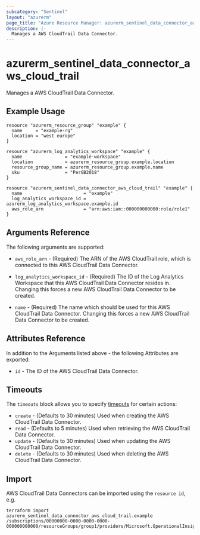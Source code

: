 ```yaml
---
subcategory: "Sentinel"
layout: "azurerm"
page_title: "Azure Resource Manager: azurerm_sentinel_data_connector_aws_cloud_trail"
description: |-
  Manages a AWS CloudTrail Data Connector.
---
```


# azurerm_sentinel_data_connector_aws_cloud_trail

Manages a AWS CloudTrail Data Connector.

## Example Usage

```hcl
resource "azurerm_resource_group" "example" {
  name     = "example-rg"
  location = "west europe"
}

resource "azurerm_log_analytics_workspace" "example" {
  name                = "example-workspace"
  location            = azurerm_resource_group.example.location
  resource_group_name = azurerm_resource_group.example.name
  sku                 = "PerGB2018"
}

resource "azurerm_sentinel_data_connector_aws_cloud_trail" "example" {
  name                       = "example"
  log_analytics_workspace_id = azurerm_log_analytics_workspace.example.id
  aws_role_arn               = "arn:aws:iam::000000000000:role/role1"
}
```

## Arguments Reference

The following arguments are supported:

- `aws_role_arn` - (Required) The ARN of the AWS CloudTrail role, which is connected to this AWS CloudTrail Data Connector.

- `log_analytics_workspace_id` - (Required) The ID of the Log Analytics Workspace that this AWS CloudTrail Data Connector resides in. Changing this forces a new AWS CloudTrail Data Connector to be created.

- `name` - (Required) The name which should be used for this AWS CloudTrail Data Connector. Changing this forces a new AWS CloudTrail Data Connector to be created.

## Attributes Reference

In addition to the Arguments listed above - the following Attributes are exported:

- `id` - The ID of the AWS CloudTrail Data Connector.

## Timeouts

The `timeouts` block allows you to specify [timeouts](https://www.terraform.io/docs/configuration/resources.html#timeouts) for certain actions:

- `create` - (Defaults to 30 minutes) Used when creating the AWS CloudTrail Data Connector.
- `read` - (Defaults to 5 minutes) Used when retrieving the AWS CloudTrail Data Connector.
- `update` - (Defaults to 30 minutes) Used when updating the AWS CloudTrail Data Connector.
- `delete` - (Defaults to 30 minutes) Used when deleting the AWS CloudTrail Data Connector.

## Import

AWS CloudTrail Data Connectors can be imported using the `resource id`, e.g.

```shell
terraform import azurerm_sentinel_data_connector_aws_cloud_trail.example /subscriptions/00000000-0000-0000-0000-000000000000/resourceGroups/group1/providers/Microsoft.OperationalInsights/workspaces/workspace1/providers/Microsoft.SecurityInsights/dataConnectors/dc1
```

